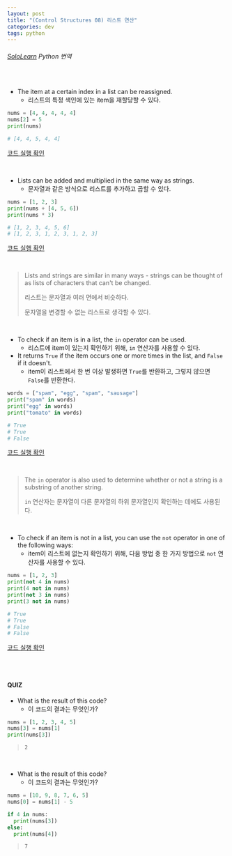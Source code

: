 ```yaml
---
layout: post
title: "(Control Structures 08) 리스트 연산"
categories: dev
tags: python
---
```


###### [SoloLearn](https://www.sololearn.com) Python 번역

<br>

- The item at a certain index in a list can be reassigned.
  - 리스트의 특정 색인에 있는 item을 재할당할 수 있다.

```python
nums = [4, 4, 4, 4, 4]
nums[2] = 5
print(nums)

# [4, 4, 5, 4, 4]
```

[코드 실행 확인](https://code.sololearn.com/315/#py)

<br>

- Lists can be added and multiplied in the same way as strings.
  - 문자열과 같은 방식으로 리스트를 추가하고 곱할 수 있다.

```python
nums = [1, 2, 3]
print(nums + [4, 5, 6])
print(nums * 3)

# [1, 2, 3, 4, 5, 6]
# [1, 2, 3, 1, 2, 3, 1, 2, 3]
```

[코드 실행 확인](https://code.sololearn.com/316/#py)

<br>

> Lists and strings are similar in many ways \- strings can be thought of as lists of characters that can't be changed.
>
> 리스트는 문자열과 여러 면에서 비슷하다.
>
> 문자열을 변경할 수 없는 리스트로 생각할 수 있다.

<br>

- To check if an item is in a list, the `in` operator can be used.
  - 리스트에 item이 있는지 확인하기 위해, `in` 연산자를 사용할 수 있다.
- It returns `True` if the item occurs one or more times in the list, and `False` if it doesn't.
  - item이 리스트에서 한 번 이상 발생하면 `True`를 반환하고, 그렇지 않으면 `False`를 반환한다.

```python
words = ["spam", "egg", "spam", "sausage"]
print("spam" in words)
print("egg" in words)
print("tomato" in words)

# True
# True
# False
```

[코드 실행 확인](https://code.sololearn.com/317/#py)

<br>

> The `in` operator is also used to determine whether or not a string is a substring of another string.
>
> `in` 연산자는 문자열이 다른 문자열의 하위 문자열인지 확인하는 데에도 사용된다.

<br>

- To check if an item is not in a list, you can use the `not` operator in one of the following ways:
  - item이 리스트에 없는지 확인하기 위해, 다음 방법 중 한 가지 방법으로 `not` 연산자를 사용할 수 있다.

```python
nums = [1, 2, 3]
print(not 4 in nums)
print(4 not in nums)
print(not 3 in nums)
print(3 not in nums)

# True
# True
# False
# False
```

[코드 실행 확인](https://code.sololearn.com/318/#py)

<br>

<br>

#### QUIZ

- What is the result of this code?
  - 이 코드의 결과는 무엇인가?

```python
nums = [1, 2, 3, 4, 5]
nums[3] = nums[1]
print(nums[3])
```

> `2`

<br>

- What is the result of this code?
  - 이 코드의 결과는 무엇인가?

```python
nums = [10, 9, 8, 7, 6, 5]
nums[0] = nums[1] - 5

if 4 in nums:
  print(nums[3])
else:
  print(nums[4])
```

> `7`

<br>

<br>